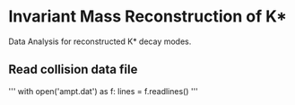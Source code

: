 # Invariant Mass Reconstruction of K*
Data Analysis for reconstructed K* decay modes.
## Read collision data file
'''
with open('ampt.dat') as f:
    lines = f.readlines()
'''

